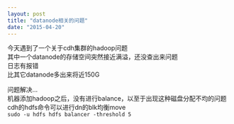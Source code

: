 ```yaml
---
layout: post
title: "datanode相关的问题"
date: "2015-04-20"
---
```


今天遇到了一个关于cdh集群的hadoop问题  
其中一个datanode的存储空间突然接近满溢，还没查出来问题  
日志有报错  
比其它datanode多出来将近150G  


问题解决...  
机器添加hadoop之后，没有进行balance，以至于出现这种磁盘分配不均的问题  
cdh的hdfs命令可以进行dn的blk均衡move  
<code>sudo -u hdfs hdfs balancer -threshold 5</code>
